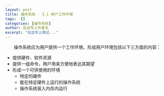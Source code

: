 ```yaml
---
layout: post
title: 操作系统 - 3.1 用户工作环境
tags:  []
categories: [操作系统]
author: 在这写上作者名
excerpt: "在这写上摘记..."
---
```

　　操作系统应为用户提供一个工作环境，形成用户环境包括以下三方面的内容：  

- 提供硬件、软件资源  
- 提供一组命令，用户用来方便地表达其期望  
- 形成一个可供使用的环境  
	+ 特定的硬件  
	+ 能在特定硬件上运行的操作系统  
	+ 操作系统装入内存内运行  
